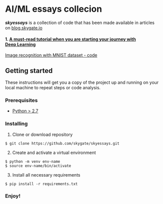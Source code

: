 # AI/ML essays collecion

***skyessays*** is a collection of code that has been made available in articles on [blog.skygate.io](https://blog.skygate.io)
#### 1. [A must-read tutorial when you are starting your journey with Deep Learning](https://blog.skygate.io/a-must-read-tutorial-when-you-are-starting-your-journey-with-deep-learning-5fa4da071510)
[Image recognition with MNIST dataset - code](https://github.com/skygate/skyessays/mnist_analysis)

## Getting started

These instructions will get you a copy of the project up and running on your local machine to repeat steps or code analysis.

### Prerequisites

- [Python > 2.7](https://www.python.org/downloads/)

### Installing

1. Clone or download repository
```
$ git clone https://github.com/skygate/skyessays.git
```

2. Create and activate a virtual environment
 
```
$ python -m venv env-name
$ source env-name/bin/activate
```

3. Install all necessary requirements
```
$ pip install -r requirements.txt
```

### Enjoy!


